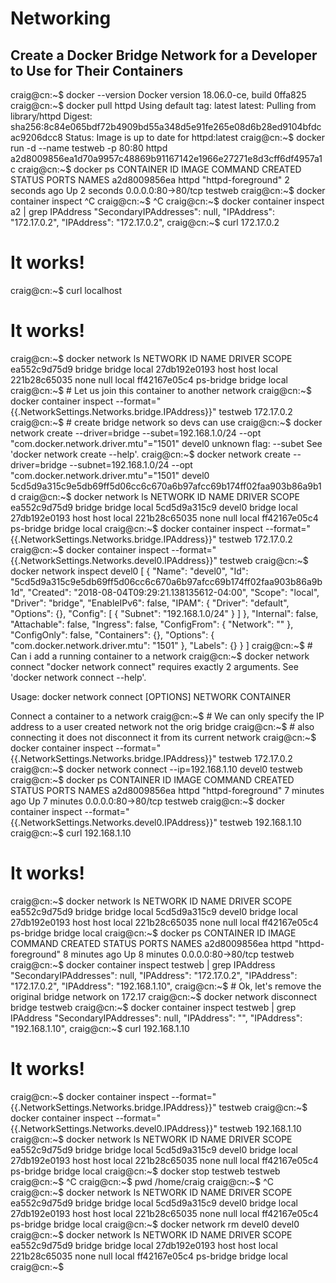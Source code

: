 # Networking

## Create a Docker Bridge Network for a Developer to Use for Their Containers

craig@cn:~$ docker --version
Docker version 18.06.0-ce, build 0ffa825
craig@cn:~$ docker pull httpd
Using default tag: latest
latest: Pulling from library/httpd
Digest: sha256:8c84e065bdf72b4909bd55a348d5e91fe265e08d6b28ed9104bfdcac9206dcc8
Status: Image is up to date for httpd:latest
craig@cn:~$ docker run -d --name testweb -p 80:80 httpd
a2d8009856ea1d70a9957c48869b91167142e1966e27271e8d3cff6df4957a1c
craig@cn:~$ docker ps
CONTAINER ID        IMAGE               COMMAND              CREATED             STATUS              PORTS                NAMES
a2d8009856ea        httpd               "httpd-foreground"   2 seconds ago       Up 2 seconds        0.0.0.0:80->80/tcp   testweb
craig@cn:~$ docker container inspect ^C
craig@cn:~$ ^C
craig@cn:~$ docker container inspect a2 | grep IPAddress
            "SecondaryIPAddresses": null,
            "IPAddress": "172.17.0.2",
                    "IPAddress": "172.17.0.2",
craig@cn:~$ curl 172.17.0.2
<html><body><h1>It works!</h1></body></html>
craig@cn:~$ curl localhost
<html><body><h1>It works!</h1></body></html>
craig@cn:~$ docker network ls
NETWORK ID          NAME                DRIVER              SCOPE
ea552c9d75d9        bridge              bridge              local
27db192e0193        host                host                local
221b28c65035        none                null                local
ff42167e05c4        ps-bridge           bridge              local
craig@cn:~$ # Let us join this container to another network
craig@cn:~$ docker container inspect --format="{{.NetworkSettings.Networks.bridge.IPAddress}}" testweb
172.17.0.2
craig@cn:~$ # create bridge network so devs can use
craig@cn:~$ docker network create --driver=bridge --subet=192.168.1.0/24 --opt "com.docker.network.driver.mtu"="1501" devel0
unknown flag: --subet
See 'docker network create --help'.
craig@cn:~$ docker network create --driver=bridge --subnet=192.168.1.0/24 --opt "com.docker.network.driver.mtu"="1501" devel0
5cd5d9a315c9e5db69ff5d06cc6c670a6b97afcc69b174ff02faa903b86a9b1d
craig@cn:~$ docker network ls
NETWORK ID          NAME                DRIVER              SCOPE
ea552c9d75d9        bridge              bridge              local
5cd5d9a315c9        devel0              bridge              local
27db192e0193        host                host                local
221b28c65035        none                null                local
ff42167e05c4        ps-bridge           bridge              local
craig@cn:~$ docker container inspect --format="{{.NetworkSettings.Networks.bridge.IPAddress}}" testweb
172.17.0.2
craig@cn:~$ docker container inspect --format="{{.NetworkSettings.Networks.devel0.IPAddress}}" testweb
<no value>
craig@cn:~$ docker network inspect devel0
[
    {
        "Name": "devel0",
        "Id": "5cd5d9a315c9e5db69ff5d06cc6c670a6b97afcc69b174ff02faa903b86a9b1d",
        "Created": "2018-08-04T09:29:21.138135612-04:00",
        "Scope": "local",
        "Driver": "bridge",
        "EnableIPv6": false,
        "IPAM": {
            "Driver": "default",
            "Options": {},
            "Config": [
                {
                    "Subnet": "192.168.1.0/24"
                }
            ]
        },
        "Internal": false,
        "Attachable": false,
        "Ingress": false,
        "ConfigFrom": {
            "Network": ""
        },
        "ConfigOnly": false,
        "Containers": {},
        "Options": {
            "com.docker.network.driver.mtu": "1501"
        },
        "Labels": {}
    }
]
craig@cn:~$ # Can i add a running container to a network
craig@cn:~$ docker network connect
"docker network connect" requires exactly 2 arguments.
See 'docker network connect --help'.

Usage:  docker network connect [OPTIONS] NETWORK CONTAINER

Connect a container to a network
craig@cn:~$ # We can only specify the IP address to a user created network not the orig bridge
craig@cn:~$ # also connecting it does not disconnect it from its current network
craig@cn:~$ docker container inspect --format="{{.NetworkSettings.Networks.bridge.IPAddress}}" testweb
172.17.0.2
craig@cn:~$ docker network connect --ip=192.168.1.10 devel0 testweb
craig@cn:~$ docker ps
CONTAINER ID        IMAGE               COMMAND              CREATED             STATUS              PORTS                NAMES
a2d8009856ea        httpd               "httpd-foreground"   7 minutes ago       Up 7 minutes        0.0.0.0:80->80/tcp   testweb
craig@cn:~$ docker container inspect --format="{{.NetworkSettings.Networks.devel0.IPAddress}}" testweb
192.168.1.10
craig@cn:~$ curl 192.168.1.10
<html><body><h1>It works!</h1></body></html>
craig@cn:~$ docker network ls
NETWORK ID          NAME                DRIVER              SCOPE
ea552c9d75d9        bridge              bridge              local
5cd5d9a315c9        devel0              bridge              local
27db192e0193        host                host                local
221b28c65035        none                null                local
ff42167e05c4        ps-bridge           bridge              local
craig@cn:~$ docker ps
CONTAINER ID        IMAGE               COMMAND              CREATED             STATUS              PORTS                NAMES
a2d8009856ea        httpd               "httpd-foreground"   8 minutes ago       Up 8 minutes        0.0.0.0:80->80/tcp   testweb
craig@cn:~$ docker container inspect testweb | grep IPAddress
            "SecondaryIPAddresses": null,
            "IPAddress": "172.17.0.2",
                    "IPAddress": "172.17.0.2",
                    "IPAddress": "192.168.1.10",
craig@cn:~$ # Ok, let's remove the original bridge network on 172.17
craig@cn:~$ docker network disconnect bridge testweb
craig@cn:~$ docker container inspect testweb | grep IPAddress
            "SecondaryIPAddresses": null,
            "IPAddress": "",
                    "IPAddress": "192.168.1.10",
craig@cn:~$ curl 192.168.1.10
<html><body><h1>It works!</h1></body></html>
craig@cn:~$ docker container inspect --format="{{.NetworkSettings.Networks.bridge.IPAddress}}" testweb
<no value>
craig@cn:~$ docker container inspect --format="{{.NetworkSettings.Networks.devel0.IPAddress}}" testweb
192.168.1.10
craig@cn:~$ docker network ls 
NETWORK ID          NAME                DRIVER              SCOPE
ea552c9d75d9        bridge              bridge              local
5cd5d9a315c9        devel0              bridge              local
27db192e0193        host                host                local
221b28c65035        none                null                local
ff42167e05c4        ps-bridge           bridge              local
craig@cn:~$ docker stop testweb
testweb
craig@cn:~$ ^C
craig@cn:~$ pwd
/home/craig
craig@cn:~$ ^C
craig@cn:~$ docker network ls
NETWORK ID          NAME                DRIVER              SCOPE
ea552c9d75d9        bridge              bridge              local
5cd5d9a315c9        devel0              bridge              local
27db192e0193        host                host                local
221b28c65035        none                null                local
ff42167e05c4        ps-bridge           bridge              local
craig@cn:~$ docker network rm devel0
devel0
craig@cn:~$ docker network ls
NETWORK ID          NAME                DRIVER              SCOPE
ea552c9d75d9        bridge              bridge              local
27db192e0193        host                host                local
221b28c65035        none                null                local
ff42167e05c4        ps-bridge           bridge              local
craig@cn:~$ 

